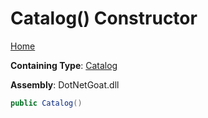 # Catalog\(\) Constructor

[Home](../../../../../../README.md)

**Containing Type**: [Catalog](../README.md)

**Assembly**: DotNetGoat\.dll

```csharp
public Catalog()
```

